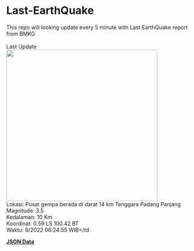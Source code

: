 # Last-EarthQuake
This repo will looking update every 5 minute with Last EarthQuake report from BMKG
<br>
<br>
Last Update
<br>
<img src="https://ews.bmkg.go.id/TEWS/data/20220930062455.mmi.jpg" width="400"/>
<br>
Lokasi: Pusat gempa berada di darat 14 km Tenggara Padang Panjang <br>
Magnitude: 3.5 <br>
Kedalaman: 10 Km <br>
Koordinat: 0.59 LS 100.42 BT <br>
Waktu: 9/2022 06:24:55 WIB</td <br>

<a href="./data/data.json">**JSON Data**</a>
